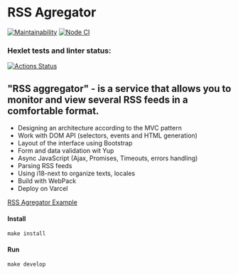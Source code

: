 # RSS Agregator

[![Maintainability](https://api.codeclimate.com/v1/badges/54cc179289dd91947077/maintainability)](https://codeclimate.com/github/Foppp/frontend-project-lvl3/maintainability)    [![Node CI](https://github.com/Foppp/frontend-project-lvl3/workflows/Node%20CI/badge.svg)](https://github.com/Foppp/frontend-project-lvl3/actions)
### Hexlet tests and linter status:
[![Actions Status](https://github.com/Foppp/frontend-project-lvl3/workflows/hexlet-check/badge.svg)](https://github.com/Foppp/frontend-project-lvl3/actions)


## "RSS aggregator" - is a service that allows you to monitor and view several RSS feeds in a comfortable format.

* Designing an architecture according to the MVC pattern
* Work with DOM API (selectors, events and HTML generation)
* Layout of the interface using Bootstrap
* Form and data validation wit Yup
* Async JavaScript (Ajax, Promises, Timeouts, errors handling)
* Parsing RSS feeds
* Using i18-next to organize texts, locales
* Build with WebPack
* Deploy on Varcel


[RSS Agregator Example](https://rss-feed-project-chimikjunior.vercel.app/)


#### Install ####
```
make install
```

#### Run ####
```
make develop
```



